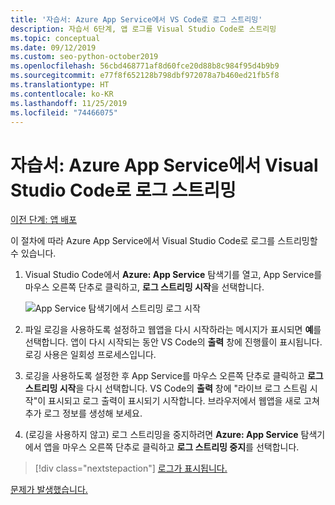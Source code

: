 ```yaml
---
title: '자습서: Azure App Service에서 VS Code로 로그 스트리밍'
description: 자습서 6단계, 앱 로그를 Visual Studio Code로 스트리밍
ms.topic: conceptual
ms.date: 09/12/2019
ms.custom: seo-python-october2019
ms.openlocfilehash: 56cbd468771af8d60fce20d88b8c984f95d4b9b9
ms.sourcegitcommit: e77f8f652128b798dbf972078a7b460ed21fb5f8
ms.translationtype: HT
ms.contentlocale: ko-KR
ms.lasthandoff: 11/25/2019
ms.locfileid: "74466075"
---
```

# <a name="tutorial-stream-logs-from-azure-app-service-into-visual-studio-code"></a>자습서: Azure App Service에서 Visual Studio Code로 로그 스트리밍

[이전 단계: 앱 배포](tutorial-deploy-app-service-on-linux-05.md)

이 절차에 따라 Azure App Service에서 Visual Studio Code로 로그를 스트리밍할 수 있습니다.

1. Visual Studio Code에서 **Azure: App Service** 탐색기를 열고, App Service를 마우스 오른쪽 단추로 클릭하고, **로그 스트리밍 시작**을 선택합니다.

   ![App Service 탐색기에서 스트리밍 로그 시작](media/deploy-azure/start-streaming-logs-in-visual-studio-code.png)

1. 파일 로깅을 사용하도록 설정하고 웹앱을 다시 시작하라는 메시지가 표시되면 **예**를 선택합니다. 앱이 다시 시작되는 동안 VS Code의 **출력** 창에 진행률이 표시됩니다. 로깅 사용은 일회성 프로세스입니다.

1. 로깅을 사용하도록 설정한 후 App Service를 마우스 오른쪽 단추로 클릭하고 **로그 스트리밍 시작**을 다시 선택합니다. VS Code의 **출력** 창에 "라이브 로그 스트림 시작"이 표시되고 로그 출력이 표시되기 시작합니다. 브라우저에서 웹앱을 새로 고쳐 추가 로그 정보를 생성해 보세요.

1. (로깅을 사용하지 않고) 로그 스트리밍을 중지하려면 **Azure: App Service** 탐색기에서 앱을 마우스 오른쪽 단추로 클릭하고 **로그 스트리밍 중지**를 선택합니다.

> [!div class="nextstepaction"]
> [로그가 표시됩니다.](tutorial-deploy-app-service-on-linux-07.md)

[문제가 발생했습니다.](https://www.research.net/r/PWZWZ52?tutorial=vscode-appservice-python&step=06-stream-logs)
